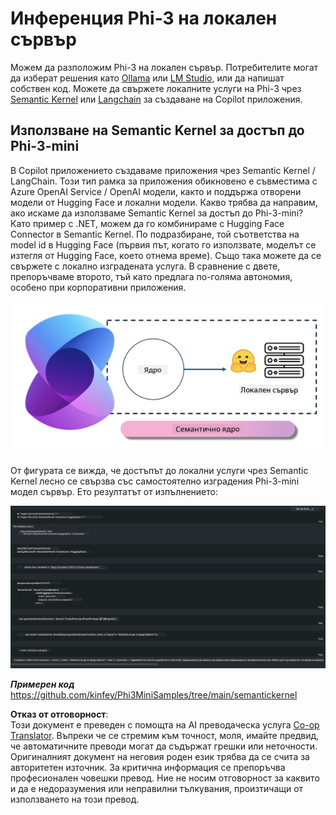 <!--
CO_OP_TRANSLATOR_METADATA:
{
  "original_hash": "bcf5dd7031db0031abdb9dd0c05ba118",
  "translation_date": "2025-05-09T12:09:12+00:00",
  "source_file": "md/01.Introduction/03/Local_Server_Inference.md",
  "language_code": "bg"
}
-->
# **Инференция Phi-3 на локален сървър**

Можем да разположим Phi-3 на локален сървър. Потребителите могат да изберат решения като [Ollama](https://ollama.com) или [LM Studio](https://llamaedge.com), или да напишат собствен код. Можете да свържете локалните услуги на Phi-3 чрез [Semantic Kernel](https://github.com/microsoft/semantic-kernel?WT.mc_id=aiml-138114-kinfeylo) или [Langchain](https://www.langchain.com/) за създаване на Copilot приложения.

## **Използване на Semantic Kernel за достъп до Phi-3-mini**

В Copilot приложението създаваме приложения чрез Semantic Kernel / LangChain. Този тип рамка за приложения обикновено е съвместима с Azure OpenAI Service / OpenAI модели, както и поддържа отворени модели от Hugging Face и локални модели. Какво трябва да направим, ако искаме да използваме Semantic Kernel за достъп до Phi-3-mini? Като пример с .NET, можем да го комбинираме с Hugging Face Connector в Semantic Kernel. По подразбиране, той съответства на model id в Hugging Face (първия път, когато го използвате, моделът се изтегля от Hugging Face, което отнема време). Също така можете да се свържете с локално изградената услуга. В сравнение с двете, препоръчваме второто, тъй като предлага по-голяма автономия, особено при корпоративни приложения.

![sk](../../../../../translated_images/sk.c244b32f4811c6f0938b9e95b0b2f4b28105bff6495bdc3b24cd42b3e3e89bb9.bg.png)

От фигурата се вижда, че достъпът до локални услуги чрез Semantic Kernel лесно се свързва със самостоятелно изградения Phi-3-mini модел сървър. Ето резултатът от изпълнението:

![skrun](../../../../../translated_images/skrun.fb7a635a22ae8b7919d6e15c0eb27262526ed69728c5a1d2773a97d4562657c7.bg.png)

***Примерен код*** https://github.com/kinfey/Phi3MiniSamples/tree/main/semantickernel

**Отказ от отговорност**:  
Този документ е преведен с помощта на AI преводаческа услуга [Co-op Translator](https://github.com/Azure/co-op-translator). Въпреки че се стремим към точност, моля, имайте предвид, че автоматичните преводи могат да съдържат грешки или неточности. Оригиналният документ на неговия роден език трябва да се счита за авторитетен източник. За критична информация се препоръчва професионален човешки превод. Ние не носим отговорност за каквито и да е недоразумения или неправилни тълкувания, произтичащи от използването на този превод.